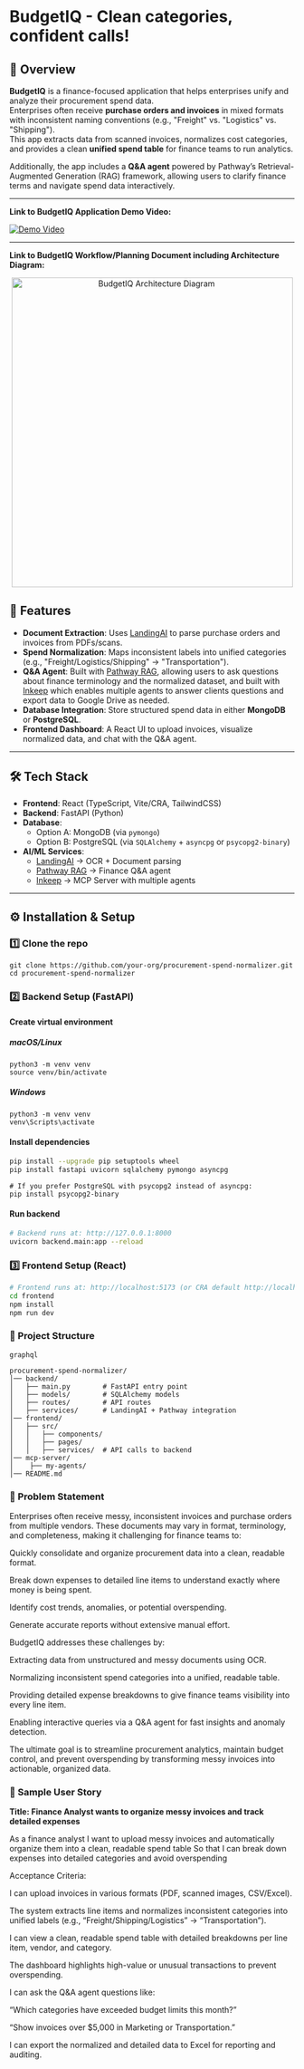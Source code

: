 # BudgetIQ - Clean categories, confident calls!

## 📌 Overview
**BudgetIQ** is a finance-focused application that helps enterprises unify and analyze their procurement spend data.  
Enterprises often receive **purchase orders and invoices** in mixed formats with inconsistent naming conventions (e.g., "Freight" vs. "Logistics" vs. "Shipping").  
This app extracts data from scanned invoices, normalizes cost categories, and provides a clean **unified spend table** for finance teams to run analytics.  

Additionally, the app includes a **Q&A agent** powered by Pathway’s Retrieval-Augmented Generation (RAG) framework, allowing users to clarify finance terms and navigate spend data interactively.

---
**Link to BudgetIQ Application Demo Video:** 

[![Demo Video](<img width="1299" height="497" alt="Screenshot 2025-10-04 at 11 50 37 PM" src="https://github.com/user-attachments/assets/f3f1b796-7df0-4382-a8cd-7e16c4ea0f5f" />)](https://github.com/user-attachments/assets/ddfe55b4-a81d-425d-a5c3-8c8bc5549c60)


---

**Link to BudgetIQ Workflow/Planning Document including Architecture Diagram:** 
<p align="center">
<img width="497" height="547" alt="BudgetIQ Architecture Diagram" src="https://github.com/user-attachments/assets/8184c39c-734e-4af8-a27f-cc83c002a9c3" />
</p>

## 🚀 Features
- **Document Extraction**: Uses [LandingAI](https://landing.ai/) to parse purchase orders and invoices from PDFs/scans.  
- **Spend Normalization**: Maps inconsistent labels into unified categories (e.g., "Freight/Logistics/Shipping" → "Transportation").  
- **Q&A Agent**: Built with [Pathway RAG](https://pathway.com/), allowing users to ask questions about finance terminology and the normalized dataset, and built with [Inkeep](https://inkeep.com/) which enables multiple agents to answer clients questions and export data to Google Drive as needed.
- **Database Integration**: Store structured spend data in either **MongoDB** or **PostgreSQL**.  
- **Frontend Dashboard**: A React UI to upload invoices, visualize normalized data, and chat with the Q&A agent.  

---

## 🛠 Tech Stack
- **Frontend**: React (TypeScript, Vite/CRA, TailwindCSS)  
- **Backend**: FastAPI (Python)  
- **Database**:  
  - Option A: MongoDB (via `pymongo`)  
  - Option B: PostgreSQL (via `SQLAlchemy` + `asyncpg` or `psycopg2-binary`)  
- **AI/ML Services**:  
  - [LandingAI](https://landing.ai/) → OCR + Document parsing  
  - [Pathway RAG](https://pathway.com/) → Finance Q&A agent
  - [Inkeep](https://inkeep.com/) → MCP Server with multiple agents

---

## ⚙️ Installation & Setup

### 1️⃣ Clone the repo
```
git clone https://github.com/your-org/procurement-spend-normalizer.git
cd procurement-spend-normalizer
```
### 2️⃣ Backend Setup (FastAPI)
#### Create virtual environment
##### macOS/Linux 
```
python3 -m venv venv
source venv/bin/activate   
```
##### Windows
```
python3 -m venv venv
venv\Scripts\activate      
```
#### Install dependencies
```bash
pip install --upgrade pip setuptools wheel
pip install fastapi uvicorn sqlalchemy pymongo asyncpg
```
```
# If you prefer PostgreSQL with psycopg2 instead of asyncpg:
pip install psycopg2-binary
```

#### Run backend
```bash
# Backend runs at: http://127.0.0.1:8000
uvicorn backend.main:app --reload
```

### 3️⃣ Frontend Setup (React)
```bash
# Frontend runs at: http://localhost:5173 (or CRA default http://localhost:3000).
cd frontend
npm install
npm run dev
```

### 📂 Project Structure
```
graphql

procurement-spend-normalizer/
│── backend/
│   ├── main.py        # FastAPI entry point
│   ├── models/        # SQLAlchemy models
│   ├── routes/        # API routes
│   ├── services/      # LandingAI + Pathway integration
│── frontend/
│   ├── src/
│   │   ├── components/
│   │   ├── pages/
│   │   ├── services/  # API calls to backend
│── mcp-server/
│    ├── my-agents/
│── README.md
```

### 📝 Problem Statement

Enterprises often receive messy, inconsistent invoices and purchase orders from multiple vendors. These documents may vary in format, terminology, and completeness, making it challenging for finance teams to:

Quickly consolidate and organize procurement data into a clean, readable format.

Break down expenses to detailed line items to understand exactly where money is being spent.

Identify cost trends, anomalies, or potential overspending.

Generate accurate reports without extensive manual effort.

BudgetIQ addresses these challenges by:

Extracting data from unstructured and messy documents using OCR.

Normalizing inconsistent spend categories into a unified, readable table.

Providing detailed expense breakdowns to give finance teams visibility into every line item.

Enabling interactive queries via a Q&A agent for fast insights and anomaly detection.

The ultimate goal is to streamline procurement analytics, maintain budget control, and prevent overspending by transforming messy invoices into actionable, organized data.

### 👤 Sample User Story

**Title: Finance Analyst wants to organize messy invoices and track detailed expenses** 

As a finance analyst
I want to upload messy invoices and automatically organize them into a clean, readable spend table
So that I can break down expenses into detailed categories and avoid overspending

Acceptance Criteria:

I can upload invoices in various formats (PDF, scanned images, CSV/Excel).

The system extracts line items and normalizes inconsistent categories into unified labels (e.g., “Freight/Shipping/Logistics” → “Transportation”).

I can view a clean, readable spend table with detailed breakdowns per line item, vendor, and category.

The dashboard highlights high-value or unusual transactions to prevent overspending.

I can ask the Q&A agent questions like:

“Which categories have exceeded budget limits this month?”

“Show invoices over $5,000 in Marketing or Transportation.”

I can export the normalized and detailed data to Excel for reporting and auditing.
